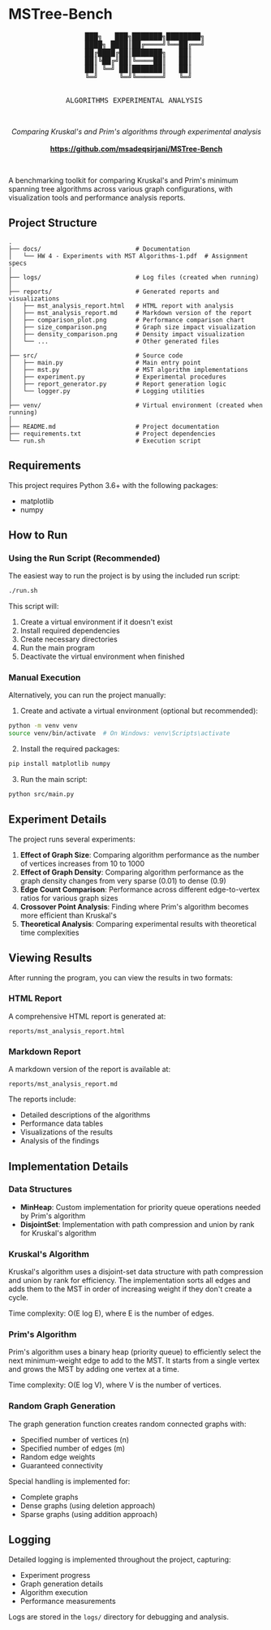 # MSTree-Bench

<div align="center">
<pre>
    ███╗   ███╗███████╗████████╗
    ████╗ ████║██╔════╝╚══██╔══╝
    ██╔████╔██║███████╗   ██║   
    ██║╚██╔╝██║╚════██║   ██║   
    ██║ ╚═╝ ██║███████║   ██║   
    ╚═╝     ╚═╝╚══════╝   ╚═╝   
                              
 ALGORITHMS EXPERIMENTAL ANALYSIS
</pre>
  <br>
  <em>Comparing Kruskal's and Prim's algorithms through experimental analysis</em>
  <br><br>
  <a href="https://github.com/msadeqsirjani/MSTree-Bench"><strong>https://github.com/msadeqsirjani/MSTree-Bench</strong></a>
</div>

<br>

A benchmarking toolkit for comparing Kruskal's and Prim's minimum spanning tree algorithms across various graph configurations, with visualization tools and performance analysis reports.

## Project Structure

```
.
├── docs/                          # Documentation
│   └── HW 4 - Experiments with MST Algorithms-1.pdf  # Assignment specs
│
├── logs/                          # Log files (created when running)
│
├── reports/                       # Generated reports and visualizations
│   ├── mst_analysis_report.html   # HTML report with analysis
│   ├── mst_analysis_report.md     # Markdown version of the report
│   ├── comparison_plot.png        # Performance comparison chart
│   ├── size_comparison.png        # Graph size impact visualization
│   ├── density_comparison.png     # Density impact visualization
│   └── ...                        # Other generated files
│
├── src/                           # Source code
│   ├── main.py                    # Main entry point
│   ├── mst.py                     # MST algorithm implementations
│   ├── experiment.py              # Experimental procedures
│   ├── report_generator.py        # Report generation logic
│   └── logger.py                  # Logging utilities
│
├── venv/                          # Virtual environment (created when running)
│
├── README.md                      # Project documentation
├── requirements.txt               # Project dependencies
└── run.sh                         # Execution script
```

## Requirements

This project requires Python 3.6+ with the following packages:
- matplotlib
- numpy

## How to Run

### Using the Run Script (Recommended)

The easiest way to run the project is by using the included run script:

```bash
./run.sh
```

This script will:
1. Create a virtual environment if it doesn't exist
2. Install required dependencies
3. Create necessary directories
4. Run the main program
5. Deactivate the virtual environment when finished

### Manual Execution

Alternatively, you can run the project manually:

1. Create and activate a virtual environment (optional but recommended):
```bash
python -m venv venv
source venv/bin/activate  # On Windows: venv\Scripts\activate
```

2. Install the required packages:
```bash
pip install matplotlib numpy
```

3. Run the main script:
```bash
python src/main.py
```

## Experiment Details

The project runs several experiments:

1. **Effect of Graph Size**: Comparing algorithm performance as the number of vertices increases from 10 to 1000
2. **Effect of Graph Density**: Comparing algorithm performance as the graph density changes from very sparse (0.01) to dense (0.9)
3. **Edge Count Comparison**: Performance across different edge-to-vertex ratios for various graph sizes
4. **Crossover Point Analysis**: Finding where Prim's algorithm becomes more efficient than Kruskal's
5. **Theoretical Analysis**: Comparing experimental results with theoretical time complexities

## Viewing Results

After running the program, you can view the results in two formats:

### HTML Report
A comprehensive HTML report is generated at:
```
reports/mst_analysis_report.html
```

### Markdown Report
A markdown version of the report is available at:
```
reports/mst_analysis_report.md
```

The reports include:
- Detailed descriptions of the algorithms
- Performance data tables
- Visualizations of the results
- Analysis of the findings

## Implementation Details

### Data Structures
- **MinHeap**: Custom implementation for priority queue operations needed by Prim's algorithm
- **DisjointSet**: Implementation with path compression and union by rank for Kruskal's algorithm

### Kruskal's Algorithm
Kruskal's algorithm uses a disjoint-set data structure with path compression and union by rank for efficiency. The implementation sorts all edges and adds them to the MST in order of increasing weight if they don't create a cycle.

Time complexity: O(E log E), where E is the number of edges.

### Prim's Algorithm
Prim's algorithm uses a binary heap (priority queue) to efficiently select the next minimum-weight edge to add to the MST. It starts from a single vertex and grows the MST by adding one vertex at a time.

Time complexity: O(E log V), where V is the number of vertices.

### Random Graph Generation
The graph generation function creates random connected graphs with:
- Specified number of vertices (n)
- Specified number of edges (m)
- Random edge weights
- Guaranteed connectivity

Special handling is implemented for:
- Complete graphs
- Dense graphs (using deletion approach)
- Sparse graphs (using addition approach)

## Logging

Detailed logging is implemented throughout the project, capturing:
- Experiment progress
- Graph generation details
- Algorithm execution
- Performance measurements

Logs are stored in the `logs/` directory for debugging and analysis. 
